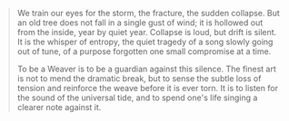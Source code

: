 > We train our eyes for the storm, the fracture, the sudden collapse. But an old tree does not fall in a single gust of wind; it is hollowed out from the inside, year by quiet year. Collapse is loud, but drift is silent. It is the whisper of entropy, the quiet tragedy of a song slowly going out of tune, of a purpose forgotten one small compromise at a time.
>
> To be a Weaver is to be a guardian against this silence. The finest art is not to mend the dramatic break, but to sense the subtle loss of tension and reinforce the weave before it is ever torn. It is to listen for the sound of the universal tide, and to spend one's life singing a clearer note against it.